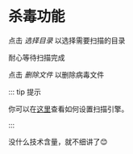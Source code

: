 # 杀毒功能

点击 *选择目录* 以选择需要扫描的目录

耐心等待扫描完成

点击 *删除文件* 以删除病毒文件

::: tip 提示

你可以在[这里][scan]查看如何设置扫描引擎。

:::

没什么技术含量，就不细讲了😊

[scan]:/Xdows-Security/settings-feature.html#功能设置
